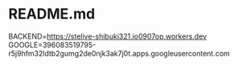 # README.md
BACKEND=https://stelive-shibuki321.io0907op.workers.dev
GOOGLE=396083519795-r5j9hfm32ldtb2gumg2de0njk3ak7j0t.apps.googleusercontent.com
